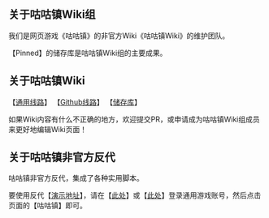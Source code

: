 ## 关于咕咕镇Wiki组
我们是网页游戏《咕咕镇》的非官方Wiki《咕咕镇Wiki》的维护团队。

【Pinned】的储存库是咕咕镇Wiki组的主要成果。   

## 关于咕咕镇Wiki
【[通用线路](https://gu.inari.site/Wiki)】   【[Github线路](https://gugutown.github.io/Wiki)】   【[储存库](https://github.com/GuguTown/Wiki)】

如果Wiki内容有什么不正确的地方，欢迎提交PR，或申请成为咕咕镇Wiki组成员来更好地编辑Wiki页面！

## 关于咕咕镇非官方反代
咕咕镇非官方反代，集成了各种实用脚本。

要使用反代【[演示地址](https://momo.inari.site)】，请在【[此处](https://kf.inari.site)】或【[此处](https://mkf.inari.site)】登录通用游戏账号，然后点击页面的【咕咕镇】即可。




<!--
**Here are some ideas to get you started:**

🙋‍♀️ A short introduction - what is your organization all about?
🌈 Contribution guidelines - how can the community get involved?
👩‍💻 Useful resources - where can the community find your docs? Is there anything else the community should know?
🍿 Fun facts - what does your team eat for breakfast?
🧙 Remember, you can do mighty things with the power of [Markdown](https://docs.github.com/github/writing-on-github/getting-started-with-writing-and-formatting-on-github/basic-writing-and-formatting-syntax)
-->
